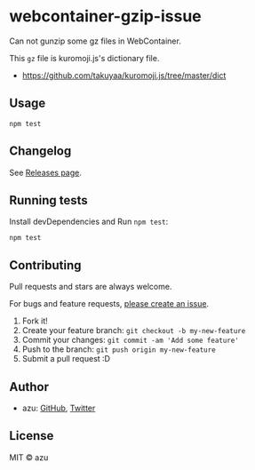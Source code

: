 # webcontainer-gzip-issue

Can not gunzip some gz files in WebContainer.

This `gz` file is kuromoji.js's dictionary file.

- https://github.com/takuyaa/kuromoji.js/tree/master/dict

## Usage

    npm test

## Changelog

See [Releases page](https://github.com/azu/webcontainer-gzip-issue/releases).

## Running tests

Install devDependencies and Run `npm test`:

    npm test

## Contributing

Pull requests and stars are always welcome.

For bugs and feature requests, [please create an issue](https://github.com/azu/webcontainer-gzip-issue/issues).

1. Fork it!
2. Create your feature branch: `git checkout -b my-new-feature`
3. Commit your changes: `git commit -am 'Add some feature'`
4. Push to the branch: `git push origin my-new-feature`
5. Submit a pull request :D

## Author

- azu: [GitHub](https://github.com/azu), [Twitter](https://twitter.com/azu_re)

## License

MIT © azu
